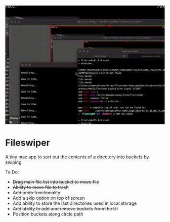 ![Fileswiper](https://github.com/jamesdelaneyie/fileswiper/blob/master/progress_gifs/fileswiper.gif)

# Fileswiper

A tiny mac app to sort out the contents of a directory into buckets by swiping

To Do:
- ~~Drag main file list into bucket to move file~~
- ~~Ability to move file to trash~~
- ~~Add undo functionality~~
- Add a skip option on top of screen
- Add ability to store the last directories used in local storage
- ~~Add ability to add and remove buckets from the UI~~
- Position buckets along circle path
